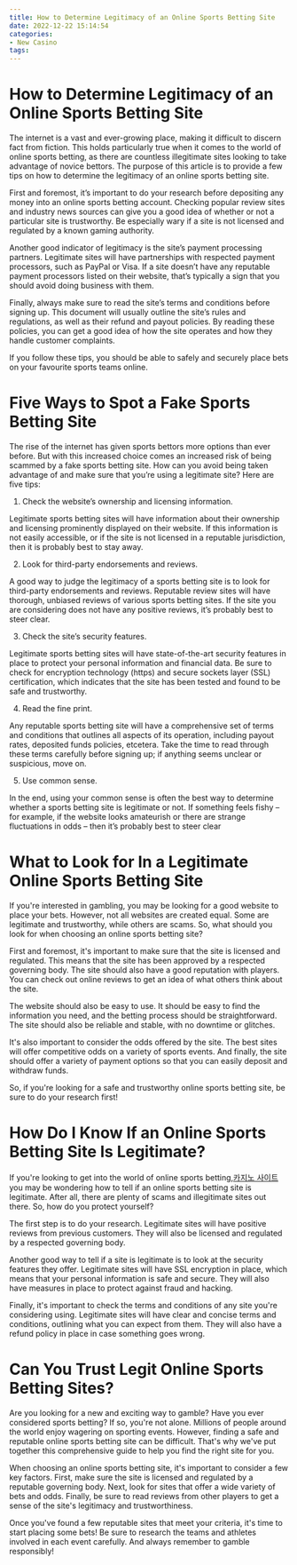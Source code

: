 ```yaml
---
title: How to Determine Legitimacy of an Online Sports Betting Site
date: 2022-12-22 15:14:54
categories:
- New Casino
tags:
---
```



#  How to Determine Legitimacy of an Online Sports Betting Site

The internet is a vast and ever-growing place, making it difficult to discern fact from fiction. This holds particularly true when it comes to the world of online sports betting, as there are countless illegitimate sites looking to take advantage of novice bettors. The purpose of this article is to provide a few tips on how to determine the legitimacy of an online sports betting site.

First and foremost, it’s important to do your research before depositing any money into an online sports betting account. Checking popular review sites and industry news sources can give you a good idea of whether or not a particular site is trustworthy. Be especially wary if a site is not licensed and regulated by a known gaming authority.

Another good indicator of legitimacy is the site’s payment processing partners. Legitimate sites will have partnerships with respected payment processors, such as PayPal or Visa. If a site doesn’t have any reputable payment processors listed on their website, that’s typically a sign that you should avoid doing business with them.

Finally, always make sure to read the site’s terms and conditions before signing up. This document will usually outline the site’s rules and regulations, as well as their refund and payout policies. By reading these policies, you can get a good idea of how the site operates and how they handle customer complaints.

If you follow these tips, you should be able to safely and securely place bets on your favourite sports teams online.

#  Five Ways to Spot a Fake Sports Betting Site

The rise of the internet has given sports bettors more options than ever before. But with this increased choice comes an increased risk of being scammed by a fake sports betting site. How can you avoid being taken advantage of and make sure that you’re using a legitimate site? Here are five tips:

1. Check the website’s ownership and licensing information.

Legitimate sports betting sites will have information about their ownership and licensing prominently displayed on their website. If this information is not easily accessible, or if the site is not licensed in a reputable jurisdiction, then it is probably best to stay away.

2. Look for third-party endorsements and reviews.

A good way to judge the legitimacy of a sports betting site is to look for third-party endorsements and reviews. Reputable review sites will have thorough, unbiased reviews of various sports betting sites. If the site you are considering does not have any positive reviews, it’s probably best to steer clear.

3. Check the site’s security features.

Legitimate sports betting sites will have state-of-the-art security features in place to protect your personal information and financial data. Be sure to check for encryption technology (https) and secure sockets layer (SSL) certification, which indicates that the site has been tested and found to be safe and trustworthy.

4. Read the fine print.

Any reputable sports betting site will have a comprehensive set of terms and conditions that outlines all aspects of its operation, including payout rates, deposited funds policies, etcetera. Take the time to read through these terms carefully before signing up; if anything seems unclear or suspicious, move on.

5. Use common sense.

In the end, using your common sense is often the best way to determine whether a sports betting site is legitimate or not. If something feels fishy – for example, if the website looks amateurish or there are strange fluctuations in odds – then it’s probably best to steer clear

#  What to Look for In a Legitimate Online Sports Betting Site

If you're interested in gambling, you may be looking for a good website to place your bets. However, not all websites are created equal. Some are legitimate and trustworthy, while others are scams. So, what should you look for when choosing an online sports betting site?

First and foremost, it's important to make sure that the site is licensed and regulated. This means that the site has been approved by a respected governing body. The site should also have a good reputation with players. You can check out online reviews to get an idea of what others think about the site.

The website should also be easy to use. It should be easy to find the information you need, and the betting process should be straightforward. The site should also be reliable and stable, with no downtime or glitches.

It's also important to consider the odds offered by the site. The best sites will offer competitive odds on a variety of sports events. And finally, the site should offer a variety of payment options so that you can easily deposit and withdraw funds.

So, if you're looking for a safe and trustworthy online sports betting site, be sure to do your research first!

#  How Do I Know If an Online Sports Betting Site Is Legitimate?

If you're looking to get into the world of online sports betting,[카지노 사이트](https://choegocasino.com/) you may be wondering how to tell if an online sports betting site is legitimate. After all, there are plenty of scams and illegitimate sites out there. So, how do you protect yourself?

The first step is to do your research. Legitimate sites will have positive reviews from previous customers. They will also be licensed and regulated by a respected governing body.

Another good way to tell if a site is legitimate is to look at the security features they offer. Legitimate sites will have SSL encryption in place, which means that your personal information is safe and secure. They will also have measures in place to protect against fraud and hacking.

Finally, it's important to check the terms and conditions of any site you're considering using. Legitimate sites will have clear and concise terms and conditions, outlining what you can expect from them. They will also have a refund policy in place in case something goes wrong.

#  Can You Trust Legit Online Sports Betting Sites?

Are you looking for a new and exciting way to gamble? Have you ever considered sports betting? If so, you're not alone. Millions of people around the world enjoy wagering on sporting events. However, finding a safe and reputable online sports betting site can be difficult. That's why we've put together this comprehensive guide to help you find the right site for you.

When choosing an online sports betting site, it's important to consider a few key factors. First, make sure the site is licensed and regulated by a reputable governing body. Next, look for sites that offer a wide variety of bets and odds. Finally, be sure to read reviews from other players to get a sense of the site's legitimacy and trustworthiness.

Once you've found a few reputable sites that meet your criteria, it's time to start placing some bets! Be sure to research the teams and athletes involved in each event carefully. And always remember to gamble responsibly!